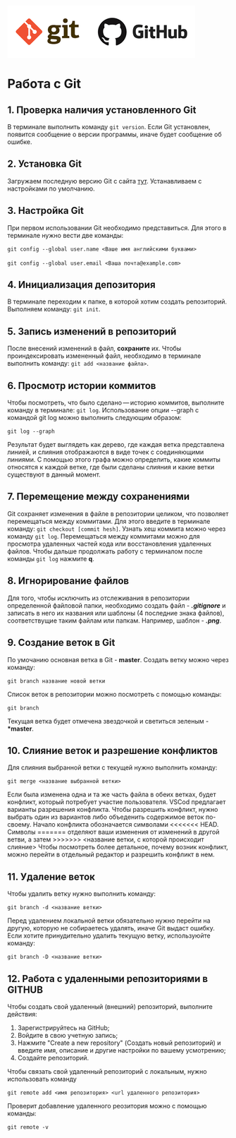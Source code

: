 ![logo](images.png)
# Работа с Git
## 1. Проверка наличия установленного Git

В терминале выполнить команду `git version`.
Если Git установлен, появится сообщение о версии программы, иначе будет сообщение об ошибке.
## 2. Установка Git
Загружаем последную версию Git с сайта [тут](https://git-scm.com/downloads).
Устанавливаем с настройками по умолчанию.
## 3. Настройка Git

При первом использовании Git необходимо представиться. Для этого в терминале нужно вести две команды:

```
git config --global user.name <Ваше имя английскими буквами>

git config --global user.email <Ваша почта@example.com>
```
## 4. Инициализация депозитория
В терминале переходим к папке, в которой хотим создать репозиторий. Выполняем команду: `git init`.

## 5. Запись изменений в репозиторий
После внесений изменений в файл, **сохраните** их. Чтобы проиндексировать измененный файл, необходимо в терминале выполнить команду: `git add <название файла>`.
## 6. Просмотр истории коммитов
Чтобы посмотреть, что было сделано — историю коммитов, выполните команду в терминале: `git log`. Использование опции --graph с командой git log можно выполнить следующим образом:
```
git log --graph
```

Результат будет выглядеть как дерево, где каждая ветка представлена линией, и слияния отображаются в виде точек с соединяющими линиями. С помощью этого графа можно определить, какие коммиты относятся к каждой ветке, где были сделаны слияния и какие ветки существуют в данный момент.
## 7. Перемещение между сохранениями
Git сохраняет изменения в файле в репозитории целиком, что позволяет перемещаться между коммитами. Для этого введите в терминале команду: `git checkout [commit hesh]`. Узнать хеш коммита можно через команду `git log`. Перемещаться между коммитами можно для просмотра удаленных частей кода или восстановления удаленных файлов. Чтобы дальше продолжать работу с терминалом после команды `git log` нажмите **q**.
## 8. Игнорирование файлов
Для того, чтобы исключить из отслеживания в репозитории определенной файловой папки, необходимо создать файл - ***.gitignore*** и записать в него их названия или шаблоны (4 последние знака файлов), соответствущие таким файлам или папкам. Например, шаблон - ***.png***.
## 9. Создание веток в Git
По умочанию основная ветка в Git - **master**.
Создать ветку можно через команду:
```
git branch название новой ветки
```
Список веток в репозитории можно посмотреть с помощью команды:
```
git branch
```
Текущая ветка будет отмечена звездочкой и светиться зеленым - **\*master**.

## 10. Слияние веток и разрешение конфликтов
Для слияния выбранной ветки с текущей нужно выполнить команду:
```
git merge <название выбранной ветки>
```
Если была изменена одна и та же часть файла в обеих ветках, будет конфликт, который потребует участие пользователя.
VSCod предлагает варианты разрешения конфликта. Чтобы разрешить конфликт, нужно выбрать один из вариантов либо объеденить содержимое веток по-своему. 
Начало конфликта обозначается символами <<<<<<< HEAD. Символы ======= отделяют ваши изменения от изменений в другой ветви, а затем >>>>>>> <название ветки, с которой происходит слияние>
Чтобы посмотреть более детальное, почему возник конфликт, можно перейти в отдельный редактор и разрешить конфликт в нем.
## 11. Удаление веток
Чтобы удалить ветку нужно выполнить команду:
```
git branch -d <название ветки>
```
Перед удалением локальной ветки обязательно нужно перейти на другую, которую не собираетесь удалять, иначе Git выдаст ошибку. Если хотите принудительно удалить текущую ветку, используюйте команду:
```
git branch -D <название ветки>
```
## 12. Работа с удаленными репозиториями в GITHUB
Чтобы создать свой удаленный (внешний) репозиторий, выполните действия:
1. Зарегистрируйтесь на GitHub;
2. Войдите в свою учетную запись;
3. Нажмите "Create a new repository" (Создать новый репозиторий) и введите имя, описание и другие настройки по вашему усмотрению;
4. Создайте репозиторий.

Чтобы связать свой удаленный репозиторий с локальным, нужно использовать команду

```
git remote add <имя репозитория> <url удаленного репозитория>
```
Проверит добавление удаленного реозитория можно с помощью команды:
```
git remote -v
```

